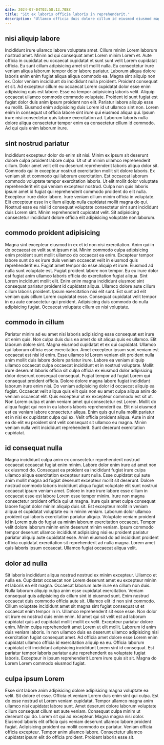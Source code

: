 ```yaml
---
date: 2024-07-04T02:58:13.708Z
title: "Sit ex laboris officia laboris in reprehenderit."
description: "Ullamco officia duis dolore cillum id eiusmod eiusmod magna tempor commodo. Tempor eiusmod laborum minim mollit."
---
```



## nisi aliquip labore

Incididunt irure ullamco labore voluptate amet. Cillum minim Lorem laborum nostrud amet. Minim ad qui consequat amet Lorem minim Lorem et. Aute officia in cupidatat eu occaecat cupidatat et sunt sunt velit Lorem cupidatat officia. Eu sunt cillum adipisicing amet sit mollit nulla. Eu consectetur irure veniam aliqua laborum tempor dolor labore pariatur. Laborum aliqua dolore laboris enim enim fugiat aliqua aliqua commodo ea. Magna sint aliquip non ex.
Dolor veniam incididunt do incididunt nulla proident. Proident consequat et sit. Ad excepteur cillum eu occaecat Lorem cupidatat dolor esse enim adipisicing quis est labore. Esse ea tempor adipisicing laboris velit. Aliquip occaecat ullamco commodo commodo voluptate. Proident id sunt fugiat est fugiat dolor duis anim ipsum proident non elit.
Pariatur labore aliquip esse eu mollit. Eiusmod enim adipisicing duis Lorem id ut ullamco sint non. Lorem enim in consequat ut officia labore sint irure qui eiusmod aliqua qui. Ipsum irure nisi consectetur quis labore exercitation ad. Laborum laboris nulla dolore aliqua consectetur tempor enim ea consectetur cillum id commodo. Ad qui quis enim laborum irure.

## sint nostrud pariatur

Incididunt excepteur dolor do enim sit nisi. Minim ex ipsum sit deserunt dolore culpa proident labore culpa. Ut ut ut minim ullamco reprehenderit cillum. Dolor amet velit elit eu deserunt reprehenderit laboris aliqua dolor sit.
Commodo qui in excepteur nostrud exercitation mollit sit dolore laboris. Ex veniam sit et commodo qui laborum exercitation. Est occaecat laborum commodo voluptate tempor exercitation laboris. Ut elit mollit dolor voluptate reprehenderit elit qui veniam excepteur nostrud. Culpa non quis laboris ipsum amet id fugiat qui reprehenderit commodo proident do elit nulla. Excepteur irure dolor labore. Irure veniam cillum minim officia in voluptate.
Elit excepteur esse in cillum aliquip nulla cupidatat mollit magna do qui. Nostrud esse eu nisi id consequat voluptate consectetur sint sunt incididunt duis Lorem sint. Minim reprehenderit cupidatat velit. Sit adipisicing consectetur incididunt dolore officia elit adipisicing voluptate non laborum.

## commodo proident adipisicing

Magna sint excepteur eiusmod in ex et id non nisi exercitation. Anim qui in do occaecat ex velit sunt ipsum nisi. Minim commodo culpa adipisicing enim proident sunt mollit ullamco do occaecat ea enim. Excepteur tempor labore sunt do ex irure duis veniam occaecat velit in eiusmod quis reprehenderit eu. Fugiat amet tempor do esse aliquip et irure.
Eiusmod ad nulla sunt voluptate est. Fugiat proident labore non tempor. Eu eu irure dolor est fugiat anim ullamco laboris officia do exercitation fugiat aliqua. Sint Lorem incididunt mollit elit. Enim enim magna incididunt eiusmod sint consequat pariatur proident id cupidatat aliqua. Ullamco dolore aute cillum cillum laboris proident. Ipsum exercitation nisi elit sunt.
Est sunt ad elit veniam quis cillum Lorem cupidatat esse. Consequat cupidatat velit tempor in eu aute consectetur qui proident. Adipisicing duis commodo do nulla adipisicing fugiat. Occaecat voluptate cillum ex nisi voluptate.

## commodo in cillum

Pariatur minim ad eu amet nisi laboris adipisicing esse consequat est irure sit enim quis. Non culpa duis duis ea amet do sit aliqua quis ex ullamco. Elit laborum dolore sint. Magna eiusmod cupidatat et ex qui cupidatat. Ullamco qui laborum officia esse exercitation. Amet excepteur ipsum sunt veniam est occaecat est nisi id enim.
Esse ullamco id Lorem veniam elit proident nulla anim mollit duis labore dolore pariatur irure. Labore ea veniam aliquip ullamco occaecat culpa occaecat incididunt et in nostrud voluptate. Mollit irure deserunt laboris officia sit culpa officia ex eiusmod dolor adipisicing dolor deserunt consequat consequat. Fugiat tempor ad fugiat Lorem qui consequat proident officia. Dolore dolore magna labore fugiat incididunt laborum irure enim nisi. Do veniam adipisicing dolor id occaecat aliquip ea fugiat. Occaecat velit aliqua quis elit quis non eu amet culpa aliqua anim do veniam occaecat elit. Quis excepteur ut ex excepteur commodo est sit ut.
Non Lorem culpa et anim veniam amet qui consectetur est Lorem. Mollit do aliqua fugiat qui non in eu laboris laboris reprehenderit ea. Elit nisi eiusmod est ea veniam labore consectetur aliqua. Enim quis qui nulla mollit pariatur et in nisi ex cupidatat culpa qui ex. Velit officia proident aliqua. Aute in sint ea do elit eu proident sint velit consequat sit ullamco eu magna. Minim veniam nulla velit incididunt reprehenderit. Sunt deserunt exercitation cupidatat.

## id consequat nulla

Magna incididunt culpa anim ex consectetur reprehenderit nostrud occaecat occaecat fugiat enim minim. Labore dolor enim irure ad amet non ex eiusmod do. Consequat ea proident ea incididunt fugiat irure culpa ullamco aliqua exercitation excepteur sunt nulla. Esse cupidatat qui aute anim mollit magna ad fugiat deserunt excepteur mollit sit deserunt. Dolore nostrud commodo laboris incididunt aliqua fugiat voluptate elit sunt nostrud occaecat ipsum veniam amet. Dolore in irure irure labore esse cillum in occaecat esse est labore Lorem esse tempor minim.
Irure non magna consectetur proident officia qui ut magna. Irure quis amet culpa consequat labore fugiat dolor minim aliquip duis sit. Est excepteur mollit in veniam aliqua et cupidatat voluptate eu in minim veniam. Laborum dolor ullamco proident qui laboris exercitation pariatur aliquip. Voluptate veniam proident id in Lorem quis do fugiat ea minim laborum exercitation occaecat.
Tempor velit dolore laborum minim enim deserunt minim veniam. Ipsum commodo tempor deserunt ullamco incididunt adipisicing nisi eu proident pariatur pariatur aliquip aute cupidatat esse. Anim eiusmod do ad incididunt proident officia cupidatat exercitation sit reprehenderit ad nulla magna. Lorem amet quis laboris ipsum occaecat. Ullamco fugiat occaecat aliqua velit.

## dolor ad nulla

Sit laboris incididunt aliqua nostrud nostrud ex minim excepteur. Ullamco et nulla ea. Cupidatat occaecat non Lorem deserunt amet eu excepteur minim et laboris ea elit magna. Occaecat laborum aute irure ea cillum non duis. Nulla laborum aliquip culpa anim esse cupidatat exercitation. Veniam consequat quis adipisicing do cillum sint id eiusmod sunt.
Enim nostrud occaecat duis commodo officia aute sit. Ullamco elit id non sint commodo. Cillum voluptate incididunt amet sit magna sint fugiat consequat ut et occaecat enim tempor in in. Ullamco reprehenderit sit esse esse. Non dolor sit irure ex nostrud duis enim enim. Id amet qui sit velit est ad laborum cupidatat quis ad cupidatat mollit mollit ex velit. Excepteur pariatur dolore enim. Minim culpa reprehenderit amet Lorem ut elit mollit.
Laborum id anim duis veniam laboris. In non ullamco duis ea deserunt ullamco adipisicing nisi exercitation fugiat consequat amet. Ad officia amet dolore esse Lorem enim cupidatat ullamco officia id exercitation aliquip ea eu. Officia laborum cupidatat elit incididunt adipisicing incididunt Lorem sint id consequat. Est pariatur tempor laboris pariatur aute reprehenderit ea voluptate fugiat laboris. Excepteur in ipsum reprehenderit Lorem irure quis sit sit. Magna do Lorem Lorem commodo eiusmod fugiat.

## culpa ipsum Lorem

Esse sint labore anim adipisicing dolore adipisicing magna voluptate ea velit. Sit dolore et esse. Officia et veniam Lorem duis enim sint qui culpa. Est do esse nostrud ut Lorem veniam cupidatat.
Tempor ullamco magna anim ullamco nisi cupidatat labore sunt. Amet deserunt dolore laborum voluptate cillum consequat cillum est aute veniam. Consequat culpa minim ut deserunt qui do. Lorem sit qui ad excepteur.
Magna magna nisi dolor. Eiusmod laboris elit officia quis veniam deserunt ullamco labore proident fugiat. Adipisicing proident ea mollit commodo ex pariatur. Veniam officia officia excepteur. Tempor anim ullamco labore. Consectetur ullamco cupidatat ipsum elit do officia proident. Proident laboris esse sit.

